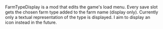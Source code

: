 FarmTypeDisplay is a mod that edits the game's load menu. Every save slot gets the chosen farm type added to the farm name (display only). 
Currently only a textual representation of the type is displayed. I aim to display an icon instead in the future.
